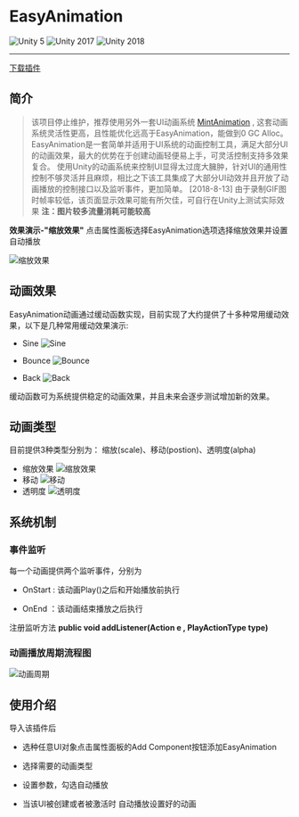 # EasyAnimation

![Unity 5][1] ![Unity 2017][2] ![Unity 2018][3]

---

[下载插件](https://gitee.com/Foldcc/EasyAnimation/releases)

## 简介

> 该项目停止维护，推荐使用另外一套UI动画系统 [MintAnimation](https://github.com/foldcc/MintAnimations) , 这套动画系统灵活性更高，且性能优化远高于EasyAnimation，能做到0 GC Alloc。
EasyAnimation是一套简单并适用于UI系统的动画控制工具，满足大部分UI的动画效果，最大的优势在于创建动画轻便易上手，可灵活控制支持多效果复合。
使用Unity的动画系统来控制UI显得太过庞大臃肿，针对UI的通用性控制不够灵活并且麻烦，相比之下该工具集成了大部分UI动效并且开放了动画播放的控制接口以及监听事件，更加简单。
> [2018-8-13] 由于录制GIF图时帧率较低，该页面显示效果可能有所欠佳，可自行在Unity上测试实际效果 
> **注：图片较多流量消耗可能较高**

**效果演示-"缩放效果"** 
点击属性面板选择EasyAnimation选项选择缩放效果并设置自动播放

![缩放效果][4]

## 动画效果

EasyAnimation动画通过缓动函数实现，目前实现了大约提供了十多种常用缓动效果，以下是几种常用缓动效果演示:

- Sine
![Sine][5]

- Bounce
![Bounce][6]

- Back
![Back][7]

缓动函数可为系统提供稳定的动画效果，并且未来会逐步测试增加新的效果。

## 动画类型

目前提供3种类型分别为： 缩放(scale)、移动(postion)、透明度(alpha)

- 缩放效果
![缩放效果][8]
- 移动
![移动][9]
- 透明度
![透明度][10]

## 系统机制

### 事件监听

每一个动画提供两个监听事件，分别为

- OnStart : 该动画Play()之后和开始播放前执行

- OnEnd ：该动画结束播放之后执行

注册监听方法
**public void addListener(Action e , PlayActionType type)**

### 动画播放周期流程图

![动画周期][11]

## 使用介绍

导入该插件后

- 选种任意UI对象点击属性面板的Add Component按钮添加EasyAnimation

- 选择需要的动画类型

- 设置参数，勾选自动播放

- 当该UI被创建或者被激活时 自动播放设置好的动画

  [1]: https://img.shields.io/badge/Unity-5-red.svg
  [2]: https://img.shields.io/badge/Unity-2017-blue.svg
  [3]: https://img.shields.io/badge/Unity-2018-green.svg
  [4]: https://fold.oss-cn-shanghai.aliyuncs.com/Geeit/EasyAnimation/1001.gif
  [5]: https://fold.oss-cn-shanghai.aliyuncs.com/Geeit/EasyAnimation/1003.gif
  [6]: https://fold.oss-cn-shanghai.aliyuncs.com/Geeit/EasyAnimation/1004.gif
  [7]: https://fold.oss-cn-shanghai.aliyuncs.com/Geeit/EasyAnimation/1005.gif
  [8]: https://fold.oss-cn-shanghai.aliyuncs.com/Geeit/EasyAnimation/1001.gif
  [9]: https://fold.oss-cn-shanghai.aliyuncs.com/Geeit/EasyAnimation/1007.gif
  [10]: https://fold.oss-cn-shanghai.aliyuncs.com/Geeit/EasyAnimation/1006.gif
  [11]: https://fold.oss-cn-shanghai.aliyuncs.com/Geeit/EasyAnimation/1008.png
